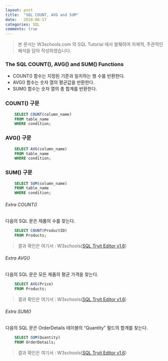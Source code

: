 ```yaml
---
layout: post
title:  "SQL COUNT, AVG and SUM"
date:   2018-06-17
categories: SQL
comments: true
---
```

> 본 문서는 W3schools.com 의 SQL Tutorial 에서 발췌하여 자체적, 주관적인 해석을 담아 작성하였습니다.  

### The SQL COUNT(), AVG() and SUM() Functions
- COUNT() 함수는 지정된 기준과 일치하는 행 수를 반환한다.
- AVG() 함수는 숫자 열의 평균값을 반환한다.
- SUM() 함수는 숫자 열의 총 합계를 반환한다.

### COUNT() 구문
```sql
	SELECT COUNT(column_name)
	FROM table_name
	WHERE condition;
```

### AVG() 구문
```sql
	SELECT AVG(column_name)
	FROM table_name
	WHERE condition;
```

### SUM() 구문
```sql
	SELECT SUM(column_name)
	FROM table_name
	WHERE condition;
```

###### Extra COUNT()
다음의 SQL 문은 제품의 수를 찾는다.
```sql
	SELECT COUNT(ProductID)
	FROM Products;
```
> 결과 확인은 여기서 : W3schools([SQL Tryit Editor v1.6](https://www.w3schools.com/sql/trysql.asp?filename=trysql_select_count))  

###### Extra AVG()
다음의 SQL 문은 모든 제품의 평균 가격을 찾는다.
```sql
	SELECT AVG(Price)
	FROM Products;
```
> 결과 확인은 여기서 : W3schools([SQL Tryit Editor v1.6](https://www.w3schools.com/sql/trysql.asp?filename=trysql_select_avg))  

###### Extra SUM()
다음의 SQL 문은 OrderDetails 테이블의 “Quantity” 필드의 합계를 찾는다.
```sql
	SELECT SUM(Quantity)
	FROM OrderDetails;
```
> 결과 확인은 여기서 : W3schools([SQL Tryit Editor v1.6](https://www.w3schools.com/sql/trysql.asp?filename=trysql_select_sum))  
